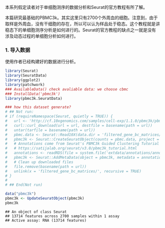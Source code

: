 本系列假定读者对于单细胞测序的数据分析和Seurat的官方教程有所了解。

本篇研究最基础的PBMC3k。其实这里只有2700个外周血的细胞。注意到，由于取样是外周血，没有干细胞的存在，所以可以认为样品处于稳态。这个教程就是讲稳态下的单细胞测序分析是如何进行的。Seurat的官方教程的缺点之一就是没有涉及动态过程的单细胞分析如何进行。

### 1\. 导入数据

使用作者已经构建好的数据进行分析。

``` r
library(Seurat)
library(SeuratData)
library(ggplot2)
library(patchwork)
### AvailableData() check avaliable data: we choose cbmc
### InstallData('pbmc3k')
library(pbmc3k.SeuratData)

### how this dataset generate?
# ## Not run: 
# if (requireNamespace(Seurat, quietly = TRUE)) {
#   url <- 'http://cf.10xgenomics.com/samples/cell-exp/1.1.0/pbmc3k/pbmc3k_filtered_gene_bc_matrices.tar.gz'
#   curl::curl_download(url = url, destfile = basename(path = url))
#   untar(tarfile = basename(path = url))
#   pbmc.data <- Seurat::Read10X(data.dir = 'filtered_gene_bc_matrices/hg19/')
#   pbmc3k <- Seurat::CreateSeuratObject(counts = pbmc.data, project = 'pbmc3k', min.cells = 3, min.features = 200)
#   # Annotations come from Seurat's PBMC3k Guided Clustering Tutorial
#   # https://satijalab.org/seurat/v3.0/pbmc3k_tutorial.html
#   annotations <- readRDS(file = system.file('extdata/annotations/annotations.Rds', package = 'pbmc3k.SeuratData'))
#   pbmc3k <- Seurat::AddMetaData(object = pbmc3k, metadata = annotations)
#   # Clean up downloaded files
#   file.remove(basename(path = url))
#   unlink(x = 'filtered_gene_bc_matrices/', recursive = TRUE)
# }
# 
# ## End(Not run)

data("pbmc3k")
pbmc3k <- UpdateSeuratObject(pbmc3k)
pbmc3k
```

    ## An object of class Seurat 
    ## 13714 features across 2700 samples within 1 assay 
    ## Active assay: RNA (13714 features)
